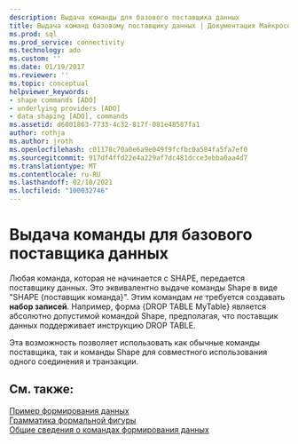 ```yaml
---
description: Выдача команды для базового поставщика данных
title: Выдача команд базовому поставщику данных | Документация Майкрософт
ms.prod: sql
ms.prod_service: connectivity
ms.technology: ado
ms.custom: ''
ms.date: 01/19/2017
ms.reviewer: ''
ms.topic: conceptual
helpviewer_keywords:
- shape commands [ADO]
- underlying providers [ADO]
- data shaping [ADO], commands
ms.assetid: d6001863-7733-4c32-817f-081e48587fa1
author: rothja
ms.author: jroth
ms.openlocfilehash: c01178c70a0e6a9e049f9fcfbc0a584fa5fa7ef0
ms.sourcegitcommit: 917df4ffd22e4a229af7dc481dcce3ebba0aa4d7
ms.translationtype: MT
ms.contentlocale: ru-RU
ms.lasthandoff: 02/10/2021
ms.locfileid: "100032746"
---
```

# <a name="issuing-commands-to-the-underlying-data-provider"></a>Выдача команды для базового поставщика данных
Любая команда, которая не начинается с SHAPE, передается поставщику данных. Это эквивалентно выдаче команды Shape в виде "SHAPE {поставщик команда}". Этим командам *не* требуется создавать **набор записей**. Например, форма {DROP TABLE MyTable} является абсолютно допустимой командой Shape, предполагая, что поставщик данных поддерживает инструкцию DROP TABLE.  
  
 Эта возможность позволяет использовать как обычные команды поставщика, так и команды Shape для совместного использования одного соединения и транзакции.  
  
## <a name="see-also"></a>См. также:  
 [Пример формирования данных](./data-shaping-example.md)   
 [Грамматика формальной фигуры](./formal-shape-grammar.md)   
 [Общие сведения о командах формирования данных](./shape-commands-in-general.md)